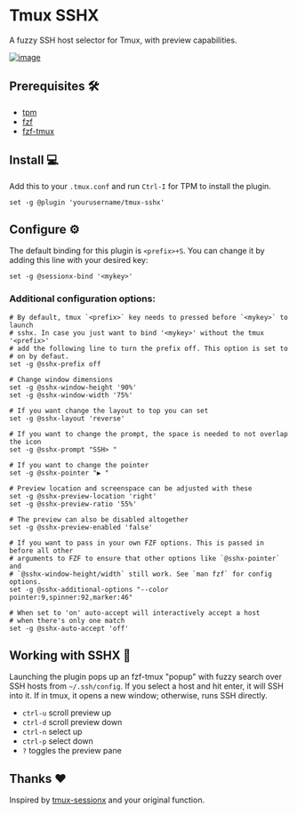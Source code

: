 # Tmux SSHX

A fuzzy SSH host selector for Tmux, with preview capabilities.

[![image](https://github.com/omerxx/tmux-sessionx/raw/main/img/sessionxv2.png)](https://github.com/omerxx/tmux-sessionx/blob/main/img/sessionxv2.png)

## Prerequisites 🛠️

- [tpm](https://github.com/tmux-plugins/tpm)
- [fzf](https://github.com/junegunn/fzf)
- [fzf-tmux](https://github.com/junegunn/fzf#fzf-tmux-script)

## Install 💻

Add this to your `.tmux.conf` and run `Ctrl-I` for TPM to install the plugin.

```
set -g @plugin 'yourusername/tmux-sshx'
```

## Configure ⚙️

The default binding for this plugin is `<prefix>+S`. You can change it by adding this line with your desired key:

```
set -g @sessionx-bind '<mykey>'
```

### Additional configuration options:

```
# By default, tmux `<prefix>` key needs to pressed before `<mykey>` to launch
# sshx. In case you just want to bind '<mykey>' without the tmux '<prefix>'
# add the following line to turn the prefix off. This option is set to
# on by defaut.
set -g @sshx-prefix off

# Change window dimensions
set -g @sshx-window-height '90%'
set -g @sshx-window-width '75%'

# If you want change the layout to top you can set
set -g @sshx-layout 'reverse'

# If you want to change the prompt, the space is needed to not overlap the icon
set -g @sshx-prompt "SSH> "

# If you want to change the pointer
set -g @sshx-pointer "▶ "

# Preview location and screenspace can be adjusted with these
set -g @sshx-preview-location 'right'
set -g @sshx-preview-ratio '55%'

# The preview can also be disabled altogether
set -g @sshx-preview-enabled 'false'

# If you want to pass in your own FZF options. This is passed in before all other
# arguments to FZF to ensure that other options like `@sshx-pointer` and
# `@sshx-window-height/width` still work. See `man fzf` for config options.
set -g @sshx-additional-options "--color pointer:9,spinner:92,marker:46"

# When set to 'on' auto-accept will interactively accept a host
# when there's only one match
set -g @sshx-auto-accept 'off'
```

## Working with SSHX 👷

Launching the plugin pops up an fzf-tmux "popup" with fuzzy search over SSH hosts from `~/.ssh/config`. If you select a host and hit enter, it will SSH into it. If in tmux, it opens a new window; otherwise, runs SSH directly.

- `ctrl-u` scroll preview up
- `ctrl-d` scroll preview down
- `ctrl-n` select up
- `ctrl-p` select down
- `?` toggles the preview pane

## Thanks ❤️

Inspired by [tmux-sessionx](https://github.com/omerxx/tmux-sessionx) and your original function.